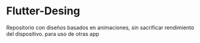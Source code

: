 # Flutter-Desing
Repositorio con diseños basados en animaciones, sin sacrificar rendimiento del dispositivo. para uso de otras app
